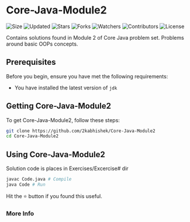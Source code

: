 # Core-Java-Module2

![Size](https://img.shields.io/github/repo-size/2kabhishek/Core-Java-Module2?style=plastic&color=0f0&label=Size)
![Updated](https://img.shields.io/github/last-commit/2kabhishek/Core-Java-Module2?style=plastic&color=f00&label=Updated)
![Stars](https://img.shields.io/github/stars/2kabhishek/Core-Java-Module2?style=plastic&color=ffc801&label=Stars)
![Forks](https://img.shields.io/github/forks/2kabhishek/Core-Java-Module2?style=plastic&color=003cff&label=Forks)
![Watchers](https://img.shields.io/github/watchers/2kabhishek/Core-Java-Module2?style=plastic&color=ff5500&label=Watchers)
![Contributors](https://img.shields.io/github/contributors/2kabhishek/Core-Java-Module2?style=plastic&color=f0f&label=Contributors)
![License](https://img.shields.io/github/license/2kabhishek/Core-Java-Module2?style=plastic&color=555&label=License)

Contains solutions found in Module 2 of Core Java problem set. Problems around basic OOPs concepts.

## Prerequisites

Before you begin, ensure you have met the following requirements:

- You have installed the latest version of `jdk`

## Getting Core-Java-Module2

To get Core-Java-Module2, follow these steps:

```bash
git clone https://github.com/2kabhishek/Core-Java-Module2
cd Core-Java-Module2
```

## Using Core-Java-Module2

Solution code is places in Exercises/Excercise# dir

```bash
javac Code.java # Compile
java Code # Run
```

Hit the :star: button if you found this useful.

### More Info


